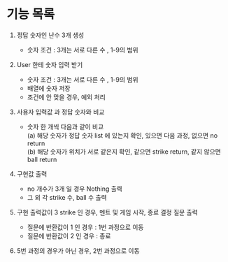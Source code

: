 # 기능 목록

1. 정답 숫자인 난수 3개 생성

   *  숫자 조건 : 3개는 서로 다른 수 , 1-9의 범위    
   

2. User 한테 숫자 입력 받기

    * 숫자 조건 : 3개는 서로 다른 수 , 1-9의 범위 
    * 배열에 숫자 저장
    * 조건에 안 맞을 경우, 예외 처리
   

3. 사용자 입력값 과 정답 숫자와 비교

   * 숫자 한 개씩 다음과 같이 비교\
     (a) 해당 숫자가 정답 숫자 list 에 있는지 확인, 있으면 다음 과정, 없으면 no return\
     (b) 해당 숫자가 위치가 서로 같은지 확인, 같으면 strike return, 같지 않으면 ball return
   

4. 구현값 출력
   
   * no 개수가 3개 일 경우 Nothing 출력
   * 그 외 각 strike 수, ball 수 출력
   

5. 구현 출력값이 3 strike 인 경우, 멘트 및 게임 시작, 종료 결정 질문 출력
   * 질문에 반환값이 1 인 경우 : 1번 과정으로 이동
   * 질문에 반환값이 2 인 경우 : 종료
   

6. 5번 과정의 경우가 아닌 경우, 2번 과정으로 이동